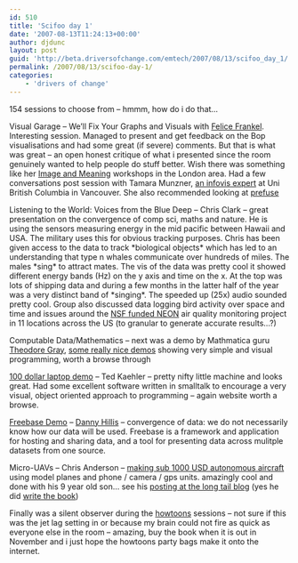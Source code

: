 ```yaml
---
id: 510
title: 'Scifoo day 1'
date: '2007-08-13T11:24:13+00:00'
author: djdunc
layout: post
guid: 'http://beta.driversofchange.com/emtech/2007/08/13/scifoo_day_1/'
permalink: /2007/08/13/scifoo-day-1/
categories:
    - 'drivers of change'
---
```


154 sessions to choose from – hmmm, how do i do that…

Visual Garage – We’ll Fix Your Graphs and Visuals with [Felice Frankel](http://www.iic.harvard.edu/people/felicef/). Interesting session. Managed to present and get feedback on the Bop visualisations and had some great (if severe) comments. But that is what was great – an open honest critique of what i presented since the room genuinely wanted to help people do stuff better. Wish there was something like her [Image and Meaning](http://www.imageandmeaning.org/) workshops in the London area. Had a few conversations post session with Tamara Munzner, [an infovis expert](http://www.cs.ubc.ca/~tmm/talks/scifoo07/) at Uni British Columbia in Vancouver. She also recommended looking at [prefuse ](http://www.prefuse.org/)

Listening to the World: Voices from the Blue Deep – Chris Clark – great presentation on the convergence of comp sci, maths and nature. He is using the sensors measuring energy in the mid pacific between Hawaii and USA. The military uses this for obvious tracking purposes. Chris has been given access to the data to track \*biological objects\* which has led to an understanding that type n whales communicate over hundreds of miles. The males \*sing\* to attract mates. The vis of the data was pretty cool it showed different energy bands (Hz) on the y axis and time on the x. At the top was lots of shipping data and during a few months in the latter half of the year was a very distinct band of \*singing\*. The speeded up (25x) audio sounded pretty cool. Group also discussed data logging bird activity over space and time and issues around the [NSF funded NEON](http://neoninc.org/about-neon/overview.html) air quality monitoring project in 11 locations across the US (to granular to generate accurate results…?)

Computable Data/Mathematics – next was a demo by Mathmatica guru [Theodore Gray](http://en.wikipedia.org/wiki/Theodore_Gray), [some really nice demos](http://demonstrations.wolfram.com/) showing very simple and visual programming, worth a browse through

[100 dollar laptop demo](http://laptop.org/laptop/) – Ted Kaehler – pretty nifty little machine and looks great. Had some excellent software written in smalltalk to encourage a very visual, object oriented approach to programming – again website worth a browse.

[Freebase Demo](http://www.freebase.com/signin/signin) – [Danny Hillis](http://en.wikipedia.org/wiki/Danny_Hillis) – convergence of data: we do not necessarily know how our data will be used. Freebase is a framework and application for hosting and sharing data, and a tool for presenting data across mulitple datasets from one source.

Micro-UAVs – Chris Anderson – [making sub 1000 USD autonomous aircraft ](http://www.diydrones.com)using model planes and phone / camera / gps units. amazingly cool and done with his 9 year old son… see his [posting at the long tail blog](http://www.longtail.com/the_long_tail/2007/08/a-uav-mission-o.html) (yes he did [write the book](http://www.amazon.co.uk/Long-Tail-Future-Business-Selling/dp/1401302378/ref=pd_bbs_sr_1/202-3246070-0553453?ie=UTF8&s=books&qid=1187000428&sr=8-1))

Finally was a silent observer during the [howtoons](http://www.howtoons.org/) sessions – not sure if this was the jet lag setting in or because my brain could not fire as quick as everyone else in the room – amazing, buy the book when it is out in November and i just hope the howtoons party bags make it onto the internet.